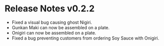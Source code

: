 ﻿# Release Notes v0.2.2

- Fixed a visual bug causing ghost Nigiri.
- Gunkan Maki can now be assembled on a plate.
- Onigiri can now be assembled on a plate.
- Fixed a bug preventing customers from ordering Soy Sauce with Onigiri.